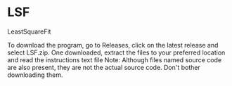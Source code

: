 # LSF
LeastSquareFit

To download the program, go to Releases, click on the latest release and select LSF.zip. One downloaded, extract the files to your preferred location and read the instructions text file
Note: Although files named source code are also present, they are not the actual source code. Don't bother downloading them.
